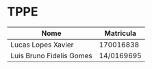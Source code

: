# TPPE

|Nome|Matricula|
|---|---|
|Lucas Lopes Xavier|170016838|
|Luis Bruno Fidelis Gomes|14/0169695|

